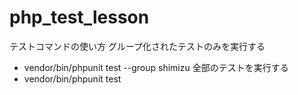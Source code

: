 # php_test_lesson
テストコマンドの使い方
グループ化されたテストのみを実行する
* vendor/bin/phpunit test --group shimizu
全部のテストを実行する
*  vendor/bin/phpunit test 
